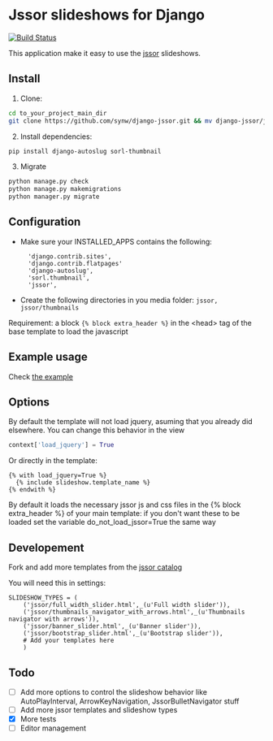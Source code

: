 Jssor slideshows for Django
==============

[![Build Status](https://travis-ci.org/synw/django-jssor.svg?branch=master)](https://travis-ci.org/synw/django-jssor)

This application make it easy to use the [jssor](http://jssor.com/) slideshows.

Install
--------------

1. Clone:

  ```bash
cd to_your_project_main_dir
git clone https://github.com/synw/django-jssor.git && mv django-jssor/jssor . && mkdir media && mkdir media/jssor && mkdir media/jssor/thumbnails && rm -rf django-jssor
  ```

2. Install dependencies:

  ```bash
pip install django-autoslug sorl-thumbnail
  ```

3. Migrate
		
  ```bash
python manage.py check
python manage.py makemigrations
python manager.py migrate
  ```

Configuration
--------------

- Make sure your INSTALLED_APPS contains the following:

		'django.contrib.sites',
		'django.contrib.flatpages'
		'django-autoslug',
		'sorl.thumbnail',
		'jssor',
	
- Create the following directories in you media folder: `jssor, jssor/thumbnails`
	
Requirement: a block `{% block extra_header %}` in the \<head\> tag of the base template to load the javascript

Example usage
--------------

Check [the example](example)

Options
--------------

By default the template will not load jquery, asuming that you already did elsewhere. You can change this behavior in the view

  ```python
context['load_jquery'] = True
  ```

Or directly in the template:

  ```django
{% with load_jquery=True %}
	{% include slideshow.template_name %}
{% endwith %}
  ```

By default it loads the necessary jssor js and css files in the {% block extra_header %} of your main template: if you don't want these to be loaded set the variable do_not_load_jssor=True the same way

Developement
--------------

Fork and add more templates from the [jssor catalog](http://jssor.com/demos/) 

You will need this in settings:

	SLIDESHOW_TYPES = (
		('jssor/full_width_slider.html',_(u'Full width slider')),
		('jssor/thumbnails_navigator_with_arrows.html',_(u'Thumbnails navigator with arrows')),
		('jssor/banner_slider.html',_(u'Banner slider')),
		('jssor/bootstrap_slider.html',_(u'Bootstrap slider')),
		# Add your templates here
		)

Todo
--------------

- [ ] Add more options to control the slideshow behavior like AutoPlayInterval, ArrowKeyNavigation, JssorBulletNavigator stuff
- [ ] Add more jssor templates and slideshow types
- [x] More tests
- [ ] Editor management
